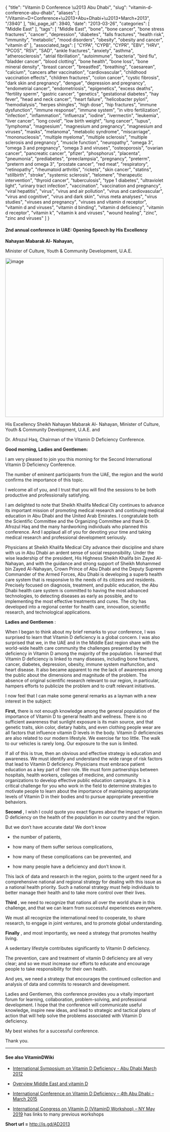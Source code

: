 {
    "title": "Vitamin D Conference \u2013 Abu Dhabi",
    "slug": "vitamin-d-conference-abu-dhabi",
    "aliases": [
        "/Vitamin+D+Conference+\u2013+Abu+Dhabi+\u2013+March+2013",
        "/3940"
    ],
    "tiki_page_id": 3940,
    "date": "2013-03-26",
    "categories": [
        "Middle East"
    ],
    "tags": [
        "Middle East",
        "bone",
        "bone cancer",
        "bone stress fractures",
        "cancer",
        "depression",
        "diabetes",
        "falls fractures",
        "health risk",
        "immunity",
        "metabolic",
        "mood disorders",
        "obesity",
        "obesity and cancer",
        "vitamin d"
    ],
    "associated_tags": [
        "CYPA",
        "CYPB",
        "CYPR",
        "EBV",
        "HRV",
        "PCOS",
        "RSV",
        "SAD",
        "ankle fractures",
        "anxiety",
        "asthma",
        "atherosclerosis",
        "atrial fibrillation",
        "autoimmune",
        "bacteria",
        "bird flu",
        "bladder cancer",
        "blood clotting",
        "bone health",
        "bone loss",
        "bone mineral density",
        "breast cancer",
        "breastfed",
        "breathing",
        "caesarean",
        "calcium",
        "cancers after vaccination",
        "cardiovascular",
        "childhood vaccination effects",
        "children fractures",
        "colon cancer",
        "cystic fibrosis",
        "dark skin and pregnancy",
        "dengue",
        "depression and pregnancy",
        "endometrial cancer",
        "endometriosis",
        "epigenetics",
        "excess deaths",
        "fertility sperm",
        "gastric cancer",
        "genetics",
        "gestational diabetes",
        "hay fever",
        "head and neck cancer",
        "heart failure",
        "helicobacter pylori",
        "hemodialysis",
        "herpes shingles",
        "high dose",
        "hip fractures",
        "immune dysfunction",
        "immune response",
        "immune system",
        "in vitro fertilization",
        "infection",
        "inflammation",
        "influenza",
        "iodine",
        "ivermectin",
        "leukemia",
        "liver cancer",
        "long covid",
        "low birth weight",
        "lung cancer",
        "lupus",
        "lymphoma",
        "magnesium",
        "magnesium and pregnancy",
        "magnesium and viruses",
        "masks",
        "melanoma",
        "metabolic syndrome",
        "miscarriage",
        "mononucleosis",
        "multiple myeloma",
        "multiple sclerosis",
        "multiple sclerosis and pregnancy",
        "muscle function",
        "neuropathy",
        "omega 3",
        "omega 3 and pregnancy",
        "omega 3 and viruses",
        "osteoporosis",
        "ovarian cancer",
        "pancreatic cancer",
        "pfizer",
        "phosphorus",
        "placenta",
        "pneumonia",
        "prediabetes",
        "preeclampsia",
        "pregnancy",
        "preterm",
        "preterm and omega 3",
        "prostate cancer",
        "red meat",
        "respiratory",
        "retinopathy",
        "rheumatoid arthritis",
        "rickets",
        "skin cancer",
        "statins",
        "stillbirth",
        "stroke",
        "systemic sclerosis",
        "telomere",
        "therapeutic intervention",
        "thyroid cancer",
        "tuberculosis",
        "type 1 diabetes",
        "ultraviolet light",
        "urinary tract infection",
        "vaccination",
        "vaccination and pregnancy",
        "viral hepatitis",
        "virus",
        "virus and air pollution",
        "virus and cardiovascular",
        "virus and cognitive",
        "virus and dark skin",
        "virus meta analyses",
        "virus studies",
        "viruses and pregnancy",
        "viruses and vitamin d receptor",
        "vitamin d and viruses",
        "vitamin d binding",
        "vitamin d deficiency",
        "vitamin d receptor",
        "vitamin k",
        "vitamin k and viruses",
        "wound healing",
        "zinc",
        "zinc and viruses"
    ]
}


#### 2nd annual conference in UAE: Opening Speech by His Excellency

 **Nahayan Mabarak  Al- Nahayan,** 

Minister of Culture, Youth & Community Development, U.A.E.

<img src="https://d378j1rmrlek7x.cloudfront.net/attachments/jpeg/sheikh.jpg" alt="image" width="500">

His Excellency Sheikh Nahayan Mabarak  Al- Nahayan, Minister of Culture, Youth & Community Development, U.A.E. and  

Dr. Afrozul Haq, Chairman of the Vitamin D Deficiency Conference.

 **Good morning, Ladies and Gentlemen:** 

I am very pleased to join you this morning for the Second International Vitamin D Deficiency Conference.  

The number of eminent participants from the UAE, the region and the world confirms the importance of this topic.  

I welcome all of you, and I trust that you will find the sessions to be both productive and professionally satisfying.

I am delighted to note that Sheikh Khalifa Medical City continues to advance its important mission of promoting medical research and continuing medical education in Abu Dhabi and the United Arab Emirates.  I congratulate both the Scientific Committee and the Organizing Committee and thank  Dr. Afrozul Haq and the many hardworking individuals who planned this conference.  And I applaud all of you for devoting your time and taking medical research and professional development seriously.

Physicians at Sheikh Khalifa Medical City advance their discipline and share with us in Abu Dhabi an ardent sense of social responsibility.  Under the wise leadership of the president, His Highness Sheikh Khalifa bin Zayed Al-Nahayan, and with the guidance and strong support of Sheikh Mohammed bin Zayed Al-Nahayan, Crown Prince of Abu Dhabi and the Deputy Supreme Commander of the Armed Forces, Abu Dhabi is developing a superb health care system that is responsive to the needs of its citizens and residents.  Precisely focused on diagnosis, treatment, and public education, the Abu Dhabi health care system is committed to having the most advanced technologies, to detecting diseases as early as possible, and to implementing the most effective treatments and cures.  The city has developed into a regional center for health care, innovation, scientific research, and technological applications.

 **Ladies and Gentlemen** :

When I began to think about my brief remarks to your conference, I was surprised to learn that Vitamin D deficiency is a global concern.  I was also surprised that we, in the UAE and in the Middle East region share with the world-wide health care community the challenges presented by the deficiency in Vitamin D among the majority of the population.  I learned that Vitamin D deficiency is linked to many diseases, including bone fractures, cancer, diabetes, depression, obesity, immune system malfunction, and heart disease. It also became apparent to me the lack of awareness among the public about the dimensions and magnitude of the problem.  The absence of original scientific research relevant to our region, in particular, hampers efforts to publicize the problem and to craft relevant initiatives.

I now feel that I can make some general remarks as a layman with a new interest in the subject: 

 **First,**  there is not enough knowledge among the general population of the importance of Vitamin D to general health and wellness.  There is no sufficient awareness that sunlight exposure is its main source, and that genetic traits, skin color, dietary habits, and even clothing people wear are all factors that influence vitamin D levels in the body.  Vitamin D deficiencies are also related to our modern lifestyle.  We exercise far too little.  The walk to our vehicles is rarely long. Our exposure to the sun is limited.

If all of this is true, then an obvious and effective strategy is education and awareness.  We must identify and understand the wide range of risk factors that lead to Vitamin D deficiency.  Physicians must embrace patient education as a key part of their role. We must form partnerships between hospitals, health workers, colleges of medicine, and community organizations to develop effective public education campaigns.  It is a critical challenge for you who work in the field to determine strategies to motivate people to learn about the importance of maintaining appropriate levels of Vitamin D in their bodies and to pursue appropriate preventive behaviors.

 **Second** , I wish I could quote you exact figures about the impact of Vitamin D deficiency on the health of the population in our country and the region.  

But we don’t have accurate data!  We don’t know 

* the number of patients, 

* how many of them suffer serious complications,

* how many of these complications can be prevented, and

* how many people have a deficiency and don’t know it.

This lack of data and research in the region, points to the urgent need for a comprehensive national and regional strategy for dealing with this issue as a national health priority.  Such a national strategy must help individuals to better manage their health and to take more control over their lives.

 **Third** , we need to recognize that nations all over the world share in this challenge, and that we can learn from successful experiences everywhere.  

We must all recognize the international need to cooperate, to share research, to engage in joint ventures, and to promote global understanding.

 **Finally** , and most importantly, we need a strategy that promotes healthy living.  

A sedentary lifestyle contributes significantly to Vitamin D deficiency.  

The prevention, care and treatment of vitamin D deficiency are all very clear; and so we must increase our efforts to educate and encourage people to take responsibility for their own health.

And yes, we need a strategy that encourages the continued collection and analysis of data and commits to research and development.

Ladies and Gentlemen, this conference provides you a vitally important forum for learning, collaboration, problem-solving, and professional development.  I hope that the conference will communicate useful knowledge, inspire new ideas, and lead to strategic and tactical plans of action that will help solve the problems associated with Vitamin D deficiency.

My best wishes for a successful conference.

Thank you.

---

#### See also VitaminDWiki

* [International Symposium on Vitamin D Deficiency - Abu Dhabi March 2012](/tags/international-symposium-on-vitamin-d-deficiency-abu-dhabi-march-2012.html)

* [Overview Middle East and vitamin D](/tags/overview-middle-east-and-vitamin-d.html)

* [International Conference on Vitamin D Deficiency – 4th Abu Dhabi – March 2015](/tags/international-conference-on-vitamin-d-deficiency-4th-abu-dhabi-march-2015.html)

* [International Congress on Vitamin D (VitaminD Workshop) – NY May 2019](/tags/international-congress-on-vitamin-d-vitamind-workshop-ny-may-2019.html) has links to many previous workshops

 **Short url =**  http://is.gd/AD2013